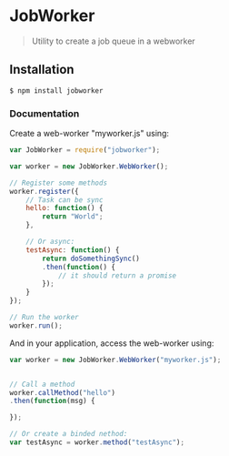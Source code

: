 JobWorker
=============================

> Utility to create a job queue in a webworker

## Installation

```
$ npm install jobworker
```

### Documentation

Create a web-worker "myworker.js" using:

```js
var JobWorker = require("jobworker");

var worker = new JobWorker.WebWorker();

// Register some methods
worker.register({
    // Task can be sync
    hello: function() {
        return "World";
    },

    // Or async:
    testAsync: function() {
        return doSomethingSync()
        .then(function() {
            // it should return a promise
        });
    }
});

// Run the worker
worker.run();
```

And in your application, access the web-worker using:

```js
var worker = new JobWorker.WebWorker("myworker.js");


// Call a method
worker.callMethod("hello")
.then(function(msg) {

});

// Or create a binded nethod:
var testAsync = worker.method("testAsync");
```

